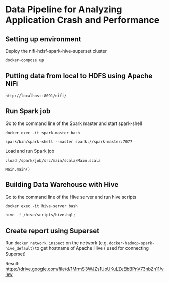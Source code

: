 # Data Pipeline for Analyzing Application Crash and Performance

## Setting up environment

Deploy the nifi-hdsf-spark-hive-superset cluster

    docker-compose up

## Putting data from local to HDFS using Apache NiFi

    http://localhost:8091/nifi/

## Run Spark job

Go to the command line of the Spark master and start spark-shell

    docker exec -it spark-master bash

    spark/bin/spark-shell --master spark://spark-master:7077

Load and run Spark job

    :load /spark/job/src/main/scala/Main.scala

    Main.main()

## Building Data Warehouse with Hive

Go to the command line of the Hive server and run hive scripts

    docker exec -it hive-server bash

    hive -f /hive/scripts/hive.hql;

## Create report using Superset

Run `docker network inspect` on the network (e.g. `docker-hadoop-spark-hive_default`) to get hostname of Apache Hive (
used for connecting Superset)

Result: https://drive.google.com/file/d/1MrmS3WJZs1UoUKuLZeEbBPnV73nbZn11/view